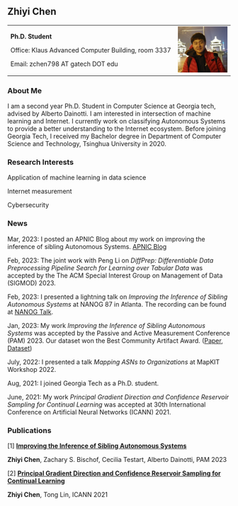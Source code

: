 ## Zhiyi Chen

<table border="0" frame=void>
  <tr>
    <td width="75%">
      <p><b>Ph.D. Student</b></p>
      <p>Office: Klaus Advanced Computer Building, room 3337</p>
      <p>Email: zchen798 AT gatech DOT edu</p>
    </td>
    <td width="25%">
      <img src="./image.jpg" width="100%">
    </td>
  </tr>
</table>

### About Me

I am a second year Ph.D. Student in Computer Science at Georgia tech, advised by Alberto Dainotti. I am interested in intersection of machine learning and Internet. I currently work on classifying Autonomous Systems to provide a better understanding to the Internet ecosystem. Before joining Georgia Tech, I received my Bachelor degree in Department of Computer Science and Technology, Tsinghua University in 2020.

### Research Interests

Application of machine learning in data science

Internet measurement

Cybersecurity

### News

Mar, 2023: I posted an APNIC Blog about my work on improving the inference of sibling Autonomous Systems. [APNIC Blog](https://blog.apnic.net/2023/03/21/improving-the-inference-of-sibling-autonomous-systems/)

Feb, 2023: The joint work with Peng Li on *DiffPrep: Differentiable Data Preprocessing Pipeline Search for Learning over Tabular Data* was accepted by the The ACM Special Interest Group on Management of Data (SIGMOD) 2023.

Feb, 2023: I presented a lightning talk on *Improving the Inference of Sibling Autonomous Systems* at NANOG 87 in Atlanta. The recording can be found at [NANOG Talk](https://youtu.be/AK9PpC8FX9E).

Jan, 2023: My work *Improving the Inference of Sibling Autonomous Systems* was accepted by the Passive and Active Measurement Conference (PAM) 2023. Our dataset won the Best Community Artifact Award.
([Paper](https://link.springer.com/chapter/10.1007/978-3-031-28486-1_15), [Dataset](https://github.com/InetIntel/Improving-Inference-of-Sibling-ASes))

July, 2022: I presented a talk *Mapping ASNs to Organizations* at MapKIT Workshop 2022.

Aug, 2021: I joined Georgia Tech as a Ph.D. student.

June, 2021: My work *Principal Gradient Direction and Confidence Reservoir Sampling for Continual Learning* was accepted at 30th International Conference on Artificial Neural Networks (ICANN) 2021.

### Publications

[1] [**Improving the Inference of Sibling Autonomous Systems**](https://link.springer.com/chapter/10.1007/978-3-031-28486-1_15)

**Zhiyi Chen**, Zachary S. Bischof, Cecilia Testart, Alberto Dainotti,  PAM 2023

[2] [**Principal Gradient Direction and Confidence Reservoir Sampling for Continual Learning**](http://link.springer.com/chapter/10.1007/978-3-030-86340-1_34)

**Zhiyi Chen**, Tong Lin,  ICANN 2021
